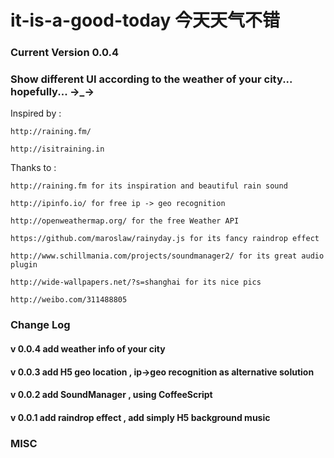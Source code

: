 it-is-a-good-today 今天天气不错
==================
### Current Version 0.0.4
### Show different UI according to the weather of your city... hopefully... →_→


Inspired by :

    http://raining.fm/ 
    
    http://isitraining.in
    
Thanks to :

	http://raining.fm for its inspiration and beautiful rain sound

	http://ipinfo.io/ for free ip -> geo recognition

    http://openweathermap.org/ for the free Weather API
    
    https://github.com/maroslaw/rainyday.js for its fancy raindrop effect

	http://www.schillmania.com/projects/soundmanager2/ for its great audio plugin

	http://wide-wallpapers.net/?s=shanghai for its nice pics
    
	http://weibo.com/311488805     

### Change Log

#### v 0.0.4 add weather info of your city 
#### v 0.0.3 add H5 geo location , ip->geo recognition as alternative solution
#### v 0.0.2 add SoundManager , using CoffeeScript 
#### v 0.0.1 add raindrop effect , add simply H5 background music


### MISC

 
